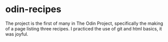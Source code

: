 # odin-recipes
The project is the first of many in The Odin Project, specifically the making of a page listing three recipes.
I practiced the use of git and html basics, it was joyful.